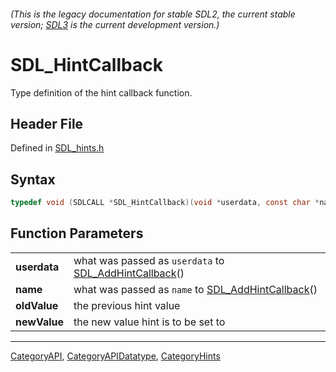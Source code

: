 ###### (This is the legacy documentation for stable SDL2, the current stable version; [SDL3](https://wiki.libsdl.org/SDL3/) is the current development version.)
# SDL_HintCallback

Type definition of the hint callback function.

## Header File

Defined in [SDL_hints.h](https://github.com/libsdl-org/SDL/blob/SDL2/include/SDL_hints.h)

## Syntax

```c
typedef void (SDLCALL *SDL_HintCallback)(void *userdata, const char *name, const char *oldValue, const char *newValue);
```

## Function Parameters

|              |                                                                               |
| ------------ | ----------------------------------------------------------------------------- |
| **userdata** | what was passed as `userdata` to [SDL_AddHintCallback](SDL_AddHintCallback)() |
| **name**     | what was passed as `name` to [SDL_AddHintCallback](SDL_AddHintCallback)()     |
| **oldValue** | the previous hint value                                                       |
| **newValue** | the new value hint is to be set to                                            |

----
[CategoryAPI](CategoryAPI), [CategoryAPIDatatype](CategoryAPIDatatype), [CategoryHints](CategoryHints)

